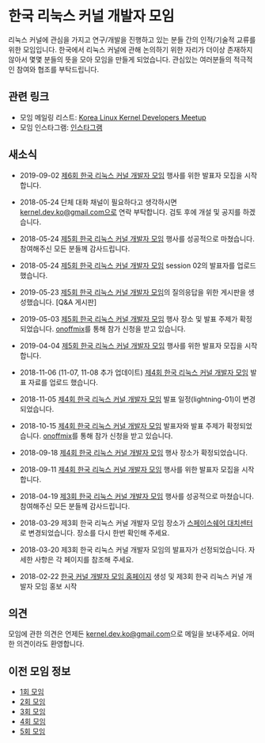 # 한국 리눅스 커널 개발자 모임

리눅스 커널에 관심을 가지고 연구/개발을 진행하고 있는 분들 간의 인적/기술적 교류를 위한 모임입니다. 한국에서 리눅스 커널에 관해 논의하기 위한 자리가 더이상 존재하지 않아서 몇몇 분들의 뜻을 모아 모임을 만들게 되었습니다. 관심있는 여러분들의 적극적인 참여와 협조를 부탁드립니다.

## 관련 링크

* 모임 메일링 리스트: [Korea Linux Kernel Developers Meetup](https://groups.google.com/forum/?hl=ko#!forum/korea-linux-kernel-developers-meetup)
* 모임 인스타그램: [인스타그램](https://www.instagram.com/kernel.dev.ko/?hl=ko)

## 새소식

* 2019-09-02
[제6회 한국 리눅스 커널 개발자 모임](6th/) 행사를 위한 발표자 모집을 시작합니다.

* 2018-05-24
단체 대화 채널이 필요하다고 생각하시면 kernel.dev.ko@gmail.com으로 연락 부탁합니다. 검토 후에 개설 및 공지를 하겠습니다.

* 2018-05-24
[제5회 한국 리눅스 커널 개발자 모임](5th/) 행사를 성공적으로 마쳤습니다. 참여해주신 모든 분들께 감사드립니다.

* 2018-05-24
[제5회 한국 리눅스 커널 개발자 모임](5th/) session 02의 발표자를 업로드 했습니다.

* 2019-05-23
[제5회 한국 리눅스 커널 개발자 모임](5th/)의 질의응답을 위한 게시판을
생성했습니다. [Q&A 게시판]

* 2019-05-03
[제5회 한국 리눅스 커널 개발자 모임](5th/) 행사 장소 및 발표 주제가
확정되었습니다. [onoffmix](https://www.onoffmix.com/event/178349)를 통해 참가
신청을 받고 있습니다.

* 2019-04-04
[제5회 한국 리눅스 커널 개발자 모임](5th/) 행사를 위한 발표자 모집을 시작합니다.

* 2018-11-06 (11-07, 11-08 추가 업데이트)
[제4회 한국 리눅스 커널 개발자 모임](4th/) 발표 자료를 업로드 했습니다.

* 2018-11-05
[제4회 한국 리눅스 커널 개발자 모임](4th/) 발표 일정(lightning-01)이 변경되었습니다.

* 2018-10-15
[제4회 한국 리눅스 커널 개발자 모임](4th/) 발표자와 발표 주제가 확정되었습니다. [onoffmix](https://onoffmix.com/event/155146)를 통해 참가 신청을 받고 있습니다.

* 2018-09-18
[제4회 한국 리눅스 커널 개발자 모임](4th/) 행사 장소가 확정되었습니다.

* 2018-09-11
[제4회 한국 리눅스 커널 개발자 모임](4th/) 행사를 위한 발표자 모집을 시작합니다.

* 2018-04-19
[제3회 한국 리눅스 커널 개발자 모임](3rd/) 행사를 성공적으로 마쳤습니다. 참여해주신 모든 분들께 감사드립니다.

* 2018-03-29
제3회 한국 리눅스 커널 개발자 모임 장소가 [스페이스쉐어 대치센터](http://daechi.spaceshare.kr)로 변경되었습니다. 장소를 다시 한번 확인해 주세요.

* 2018-03-20
제3회 한국 리눅스 커널 개발자 모임의 발표자가 선정되었습니다. 자세한 사항은 각 페이지를 참조해 주세요.

* 2018-02-22
[한국 커널 개발자 모임 홈페이지](https://kernel-dev-ko.github.io) 생성 및 제3회 한국 리눅스 커널 개발자 모임 홍보 시작

## 의견
모임에 관한 의견은 언제든 [kernel.dev.ko@gmail.com](mailto:kernel.dev.ko@gmail.com)으로 메일을 보내주세요. 어떠한 의견이라도 환영합니다.

## 이전 모임 정보
* [1회 모임](https://onoffmix.com/event/83625)
* [2회 모임](2nd/)
* [3회 모임](3rd/)
* [4회 모임](4th/)
* [5회 모임](5th/)

